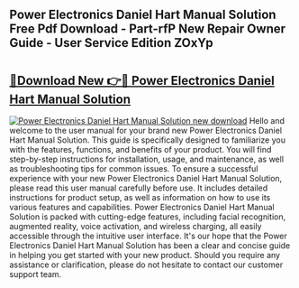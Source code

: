 ## Power Electronics Daniel Hart Manual Solution Free Pdf Download - Part-rfP New Repair Owner Guide - User Service Edition ZOxYp

# <h2><a href="http://bc63110.oget.top/?id=Power+Electronics+Daniel+Hart+Manual+Solution">🔗Download New 👉🔴 Power Electronics Daniel Hart Manual Solution</a></h2>

[![Power Electronics Daniel Hart Manual Solution new download](https://i.imgur.com/5g1atiW.png)](http://bc63110.oget.top/?id=Power+Electronics+Daniel+Hart+Manual+Solution)
Hello and welcome to the user manual for your brand new Power Electronics Daniel Hart Manual Solution. This guide is specifically designed to familiarize you with the features, functions, and benefits of your product. You will find step-by-step instructions for installation, usage, and maintenance, as well as troubleshooting tips for common issues. To ensure a successful experience with your new Power Electronics Daniel Hart Manual Solution, please read this user manual carefully before use. It includes detailed instructions for product setup, as well as information on how to use its various features and capabilities. Power Electronics Daniel Hart Manual Solution is packed with cutting-edge features, including facial recognition, augmented reality, voice activation, and wireless charging, all easily accessible through the intuitive user interface. It's our hope that the Power Electronics Daniel Hart Manual Solution has been a clear and concise guide in helping you get started with your new product. Should you require any assistance or clarification, please do not hesitate to contact our customer support team.
